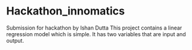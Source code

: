 # Hackathon_innomatics
Submission for hackathon by Ishan Dutta 
This project contains a linear regression model which is simple. 
It has two variables that are input and output. 
